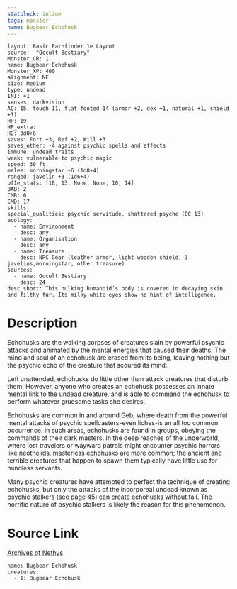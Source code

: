 ```yaml
---
statblock: inline
tags: monster
name: Bugbear Echohusk
---
```

```statblock
layout: Basic Pathfinder 1e Layout
source:  "Occult Bestiary"
Monster_CR: 1
name: Bugbear Echohusk
Monster_XP: 400
alignment: NE
size: Medium
type: undead
INI: +1
senses: darkvision
AC: 15, touch 11, flat-footed 14 (armor +2, dex +1, natural +1, shield +1)
HP: 19
HP_extra: 
HD: 3d8+6
saves: Fort +3, Ref +2, Will +3
saves_other: -4 against psychic spells and effects
immune: undead traits
weak: vulnerable to psychic magic
speed: 30 ft.
melee: morningstar +6 (1d8+4)
ranged: javelin +3 (1d6+4)
pf1e_stats: [18, 13, None, None, 10, 14]
BAB: 2
CMB: 6
CMD: 17
skills: 
special_qualities: psychic servitude, shattered psyche (DC 13)
ecology:
  - name: Environment
    desc: any
  - name: Organisation
    desc: any
  - name: Treasure
    desc: NPC Gear (leather armor, light wooden shield, 3 javelins,morningstar, other treasure)
sources:
  - name: Occult Bestiary
    desc: 24
desc_short: This hulking humanoid’s body is covered in decaying skin and filthy fur. Its milky-white eyes show no hint of intelligence.
```
# Description
Echohusks are the walking corpses of creatures slain by powerful psychic attacks and animated by the mental energies that caused their deaths. The mind and soul of an echohusk are erased from its being, leaving nothing but the psychic echo of the creature that scoured its mind.

Left unattended, echohusks do little other than attack creatures that disturb them. However, anyone who creates an echohusk possesses an innate mental link to the undead creature, and is able to command the echohusk to perform whatever gruesome tasks she desires.

Echohusks are common in and around Geb, where death from the powerful mental attacks of psychic spellcasters-even liches-is an all too common occurrence. In such areas, echohusks are found in groups, obeying the commands of their dark masters. In the deep reaches of the underworld, where lost travelers or wayward patrols might encounter psychic horrors like neothelids, masterless echohusks are more common; the ancient and terrible creatures that happen to spawn them typically have little use for mindless servants.

Many psychic creatures have attempted to perfect the technique of creating echohusks, but only the attacks of the incorporeal undead known as psychic stalkers (see page 45) can create echohusks without fail. The horrific nature of psychic stalkers is likely the reason for this phenomenon.
# Source Link
[Archives of Nethys](https://aonprd.com/MonsterDisplay.aspx?ItemName=Bugbear%20Echohusk)
```encounter-table
name: Bugbear Echohusk
creatures:
  - 1: Bugbear Echohusk
```

